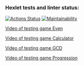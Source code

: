 ### Hexlet tests and linter status:
[![Actions Status](https://github.com/R00tl33t/java-project-61/actions/workflows/hexlet-check.yml/badge.svg)](https://github.com/R00tl33t/java-project-61/actions)
[![Maintainability](https://api.codeclimate.com/v1/badges/1fdd0f93d471b39be8a9/maintainability)](https://codeclimate.com/github/R00tl33t/java-project-61/maintainability)

[Video of testing game Even]( https://asciinema.org/a/nyoWAtGLuDa7EI0b0IhW5GHrs)

[Video of testing game Calculator](https://asciinema.org/a/1qcyFkocZ8eOn3kCRXXATWXJv)

[Video of testing game GCD](https://asciinema.org/a/17xPuY1LyaEBPBHeNh6pFojiT)

[Video of testing game Progression](https://asciinema.org/a/VAJFuz9yT7Z4tnIxrn1CxPJaE)
